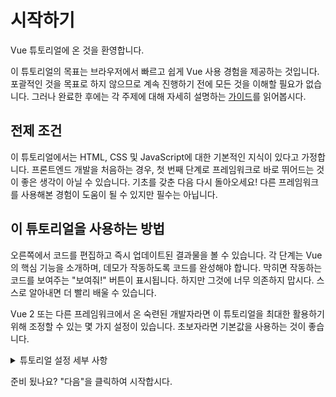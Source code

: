 # 시작하기

Vue 튜토리얼에 온 것을 환영합니다.

이 튜토리얼의 목표는 브라우저에서 빠르고 쉽게 Vue 사용 경험을 제공하는 것입니다.
포괄적인 것을 목표로 하지 않으므로 계속 진행하기 전에 모든 것을 이해할 필요가 없습니다.
그러나 완료한 후에는 각 주제에 대해 자세히 설명하는 <a target="_blank" href="/guide/introduction.html">가이드</a>를 읽어봅시다.

## 전제 조건

이 튜토리얼에서는 HTML, CSS 및 JavaScript에 대한 기본적인 지식이 있다고 가정합니다.
프론트엔드 개발을 처음하는 경우, 첫 번째 단계로 프레임워크로 바로 뛰어드는 것이 좋은 생각이 아닐 수 있습니다.
기초를 갖춘 다음 다시 돌아오세요!
다른 프레임워크를 사용해본 경험이 도움이 될 수 있지만 필수는 아닙니다.

## 이 튜토리얼을 사용하는 방법

오른쪽에서 코드를 편집하고 즉시 업데이트된 결과물을 볼 수 있습니다.
각 단계는 Vue의 핵심 기능을 소개하며, 데모가 작동하도록 코드를 완성해야 합니다.
막히면 작동하는 코드를 보여주는 "보여줘!" 버튼이 표시됩니다.
하지만 그것에 너무 의존하지 맙시다.
스스로 알아내면 더 빨리 배울 수 있습니다.

Vue 2 또는 다른 프레임워크에서 온 숙련된 개발자라면 이 튜토리얼을 최대한 활용하기 위해 조정할 수 있는 몇 가지 설정이 있습니다.
초보자라면 기본값을 사용하는 것이 좋습니다.

<details>
<summary>튜토리얼 설정 세부 사항</summary>

- Vue는 옵션 API와 컴포지션 API의 두 가지 API 스타일을 제공합니다.
  이 튜토리얼은 두 스타일 모두에서 작동하도록 설계되었습니다.
  상단의 API 스타일 설정 스위치를 사용하여 원하는 스타일을 선택할 수 있습니다.
  <a target="_blank" href="/guide/introduction.html#api-styles">API 스타일에 대해 자세히 알아보기</a>

- SFC 또는 HTML 모드로 전환할 수도 있습니다.
  전자는 대부분의 개발자가 빌드 과정에서 Vue를 사용할 때 사용하는 <a target="_blank" href="/guide/introduction.html#single-file-components">싱글 파일 컴포넌트</a>(SFC) 형식의 코드 예제를 보여줍니다.
  HTML 모드는 빌드 과정 없이 사용법을 보여줍니다.

</details>

준비 됬나요?
"다음"을 클릭하여 시작합시다.
